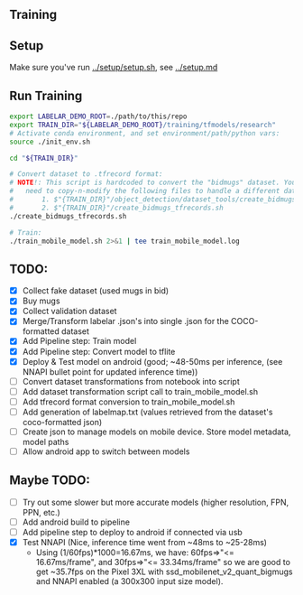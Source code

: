 ## Training

## Setup

Make sure you've run [../setup/setup.sh](../setup/setup.sh), see [../setup.md](../README.md)

## Run Training

``` bash
export LABELAR_DEMO_ROOT=./path/to/this/repo
export TRAIN_DIR="${LABELAR_DEMO_ROOT}/training/tfmodels/research"
# Activate conda environment, and set environment/path/python vars:
source ./init_env.sh

cd "${TRAIN_DIR}"

# Convert dataset to .tfrecord format:
# NOTE!: This script is hardcoded to convert the "bidmugs" dataset. You'll
#   need to copy-n-modify the following files to handle a different dataset:
#       1. $"{TRAIN_DIR}"/object_detection/dataset_tools/create_bidmugs_tf_record.py
#       2. $"{TRAIN_DIR}"/create_bidmugs_tfrecords.sh
./create_bidmugs_tfrecords.sh

# Train:
./train_mobile_model.sh 2>&1 | tee train_mobile_model.log
```

## TODO:
- [X] Collect fake dataset (used mugs in bid)
- [X] Buy mugs
- [X] Collect validation dataset
- [X] Merge/Transform labelar .json's into single .json for the COCO-formatted dataset
- [X] Add Pipeline step: Train model
- [X] Add Pipeline step: Convert model to tflite
- [X] Deploy & Test model on android (good; ~48-50ms per inference, (see NNAPI bullet point for updated inference time))
- [ ] Convert dataset transformations from notebook into script
- [ ] Add dataset transformation script call to train_mobile_model.sh
- [ ] Add tfrecord format conversion to train_mobile_model.sh
- [ ] Add generation of labelmap.txt (values retrieved from the dataset's coco-formatted json)
- [ ] Create json to manage models on mobile device. Store model metadata, model paths
- [ ] Allow android app to switch between models
## Maybe TODO:
- [ ] Try out some slower but more accurate models (higher resolution, FPN, PPN, etc.)
- [ ] Add android build to pipeline
- [ ] Add pipeline step to deploy to android if connected via usb
- [X] Test NNAPI (Nice, inference time went from ~48ms to ~25-28ms)
    * Using (1/60fps)*1000=16.67ms, we have: 60fps=>"<= 16.67ms/frame", and 30fps=>"<= 33.34ms/frame" so we are good to get ~35.7fps on the Pixel 3XL with ssd_mobilenet_v2_quant_bigmugs and NNAPI enabled (a 300x300 input size model).
